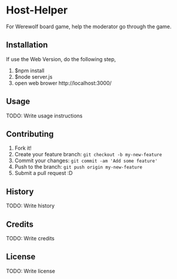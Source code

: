 # Host-Helper

For Werewolf board game, help the moderator go through the game.

## Installation

If use the Web Version, do the following step, 
1. $npm install
2. $node server.js
3. open web brower http://localhost:3000/

## Usage

TODO: Write usage instructions

## Contributing

1. Fork it!
2. Create your feature branch: `git checkout -b my-new-feature`
3. Commit your changes: `git commit -am 'Add some feature'`
4. Push to the branch: `git push origin my-new-feature`
5. Submit a pull request :D

## History

TODO: Write history

## Credits

TODO: Write credits

## License

TODO: Write license

